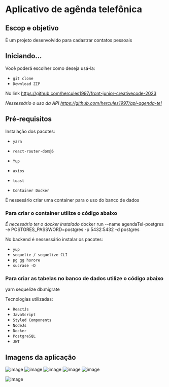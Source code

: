 
# Aplicativo de agênda telefônica 
## Escop e objetivo


É um projeto desenvolvido para cadastrar contatos pessoais

## Iniciando...

Você poderá escolher como deseja usá-la:

- `git clone`
- `Download ZIP`
  
No link https://github.com/hercules1997/front-junior-creativecode-2023

*Nessessário o uso da API https://github.com/hercules1997/api-agenda-tel*

## Pré-requisitos

Instalação dos pacotes:
- `yarn`<br>
- `react-router-dom@5`<br>
- `Yup`<br>
- `axios`<br>
- `toast`<br>


- `Container Docker`<br>
  
É nessesário criar uma container para o uso do banco de dados




### Para criar o container utilize o código abaixo
*É necessário ter o docker instalado*
docker run --name agendaTel-postgres -e POSTGRES_PASSWORD=postgres -p 5432:5432 -d postgres



No backend é nessessário instalar os pacotes:

- `yup`<br>
- `sequelie / sequelize CLI`<br>
- `pg gg hsrore`<br>
- `sucrase -D`<br>

### Para criar as tabelas no banco de dados utilize o código abaixo

yarn sequelize db:migrate

Tecnologias utilizadas:

- `ReactJs`<br>
- `JavaScript`<br>
- `Styled Components`<br>
- `NodeJs`<br>
- `Docker`<br>
- `PostgreSQL`<br>
- `JWT`<br>

## Imagens da aplicação

![image](https://user-images.githubusercontent.com/109186074/235693066-88dc3dd0-7595-41d6-99a0-e123e0c09467.png)
![image](https://user-images.githubusercontent.com/109186074/235692924-00fd4776-c737-4eb9-8e03-5bb9eb7693c2.png)
![image](https://user-images.githubusercontent.com/109186074/235693031-7773e8dc-6308-4064-b70e-1d50808f1752.png)
![image](https://user-images.githubusercontent.com/109186074/235693084-07d74836-ab0a-46b4-b304-42c5709ce756.png)
![image](https://user-images.githubusercontent.com/109186074/235692862-c068ce17-8bf4-4cf7-9517-4ed841d0f1b4.png)

![image](https://user-images.githubusercontent.com/109186074/235692965-d80922d4-8c61-4ef1-a30a-a455d9725877.png)





